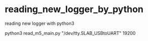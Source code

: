 # reading_new_logger_by_python
reading new logger with python3

python3 read_m5_main.py "/dev/tty.SLAB_USBtoUART" 19200
